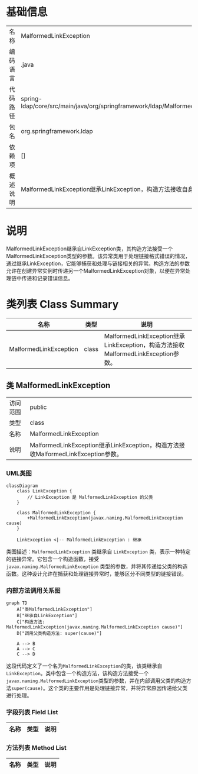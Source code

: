 # 基础信息

|      |      |
|------|------|
| 名称 | MalformedLinkException |
| 编码语言 | .java |
| 代码路径 | spring-ldap/core/src/main/java/org/springframework/ldap/MalformedLinkException.java |
| 包名 | org.springframework.ldap |
| 依赖项 | [] |
| 概述说明 | MalformedLinkException继承LinkException，构造方法接收自身类型参数。 |

# 说明

MalformedLinkException继承自LinkException类，其构造方法接受一个MalformedLinkException类型的参数。该异常类用于处理链接格式错误的情况，通过继承LinkException，它能够捕获和处理与链接相关的异常。构造方法的参数允许在创建异常实例时传递另一个MalformedLinkException对象，以便在异常处理链中传递和记录错误信息。

# 类列表 Class Summary

| 名称   | 类型  | 说明 |
|-------|------|-------------|
| MalformedLinkException | class | MalformedLinkException继承LinkException，构造方法接收MalformedLinkException参数。 |



## 类 MalformedLinkException

|      |      |
|------|------|
| 访问范围 | public |
| 类型 | class |
| 名称 | MalformedLinkException |
| 说明 | MalformedLinkException继承LinkException，构造方法接收MalformedLinkException参数。 |


### UML类图

```mermaid
classDiagram
    class LinkException {
        // LinkException 是 MalformedLinkException 的父类
    }

    class MalformedLinkException {
        +MalformedLinkException(javax.naming.MalformedLinkException cause)
    }

    LinkException <|-- MalformedLinkException : 继承
```

类图描述：`MalformedLinkException` 类继承自 `LinkException` 类，表示一种特定的链接异常。它包含一个构造函数，接受 `javax.naming.MalformedLinkException` 类型的参数，并将其传递给父类的构造函数。这种设计允许在捕获和处理链接异常时，能够区分不同类型的链接错误。


### 内部方法调用关系图

```mermaid
graph TD
    A["类MalformedLinkException"]
    B["继承自LinkException"]
    C["构造方法: MalformedLinkException(javax.naming.MalformedLinkException cause)"]
    D["调用父类构造方法: super(cause)"]

    A --> B
    A --> C
    C --> D
```

这段代码定义了一个名为`MalformedLinkException`的类，该类继承自`LinkException`。类中包含一个构造方法，该构造方法接受一个`javax.naming.MalformedLinkException`类型的参数，并在内部调用父类的构造方法`super(cause)`。这个类的主要作用是处理链接异常，并将异常原因传递给父类进行处理。

### 字段列表 Field List

| 名称  | 类型  | 说明 |
|-------|-------|------|

### 方法列表 Method List

| 名称  | 类型  | 说明 |
|-------|-------|------|




